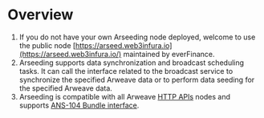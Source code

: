 # Overview

1. If you do not have your own Arseeding node deployed, welcome to use the public node [https://arseed.web3infura.io](https://arseed.web3infura.io/) maintained by everFinance.
2. Arseeding supports data synchronization and broadcast scheduling tasks. It can call the interface related to the broadcast service to synchronize the specified Arweave data or to perform data seeding for the specified Arweave data.
3. Arseeding is compatible with all Arweave [HTTP APIs](https://docs.arweave.org/developers/server/http-api)  nodes and supports [ANS-104 Bundle interface](bundle.md).